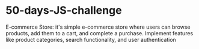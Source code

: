 # 50-days-JS-challenge
E-commerce Store:  it's simple e-commerce store where users can browse products, add them to a cart, and complete a purchase. Implement features like product categories, search functionality, and user authentication
